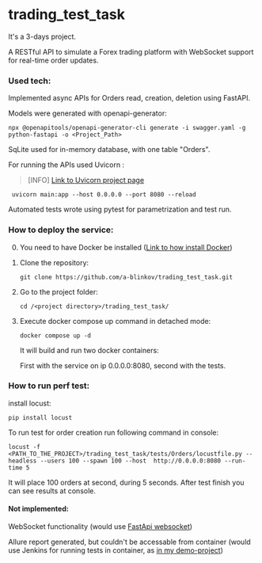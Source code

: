# trading_test_task
It's a 3-days project.

A RESTful API to simulate a Forex trading platform with WebSocket support for real-time order updates.

### Used tech:
Implemented async APIs for Orders read, creation, deletion using FastAPI. 

Models were generated with openapi-generator:

```npx @openapitools/openapi-generator-cli generate -i swagger.yaml -g python-fastapi -o <Project_Path>```

SqLite used for in-memory database, with one table "Orders".

For running the APIs used Uvicorn :

>[INFO] [Link to Uvicorn project page](https://www.uvicorn.org/)

```  uvicorn main:app --host 0.0.0.0 --port 8080 --reload ```

Automated tests wrote using pytest for parametrization and test run.


### How to deploy the service:
0. You need to have Docker be installed
   ([Link to how install Docker](https://docs.docker.com/engine/install/)) 
1. Clone the repository: 
    
    ```git clone https://github.com/a-blinkov/trading_test_task.git```
2. Go to the project folder:
    
    ```cd /<project directory>/trading_test_task/```
3. Execute docker compose up command in detached mode:
     
    ```docker compose up -d```
   
   It will build and run two docker containers:

   First with the service on ip 0.0.0.0:8080, second with the tests.

### How to run perf test:
install locust:

```pip install locust```

To run test for order creation run following command in console:

```locust -f <PATH_TO_THE_PROJECT>/trading_test_task/tests/Orders/locustfile.py --headless --users 100 --spawn 100 --host  http://0.0.0.0:8080 --run-time 5```

It will place 100 orders at second, during 5 seconds. After test finish you can see results at console.
#### Not implemented:
WebSocket functionality (would use [FastApi websocket](https://fastapi.tiangolo.com/advanced/websockets/))
   
Allure report generated, but couldn't be accessable from container (would use Jenkins for running tests in container, as [in my demo-project](https://github.com/a-blinkov/demo-jenkins))
